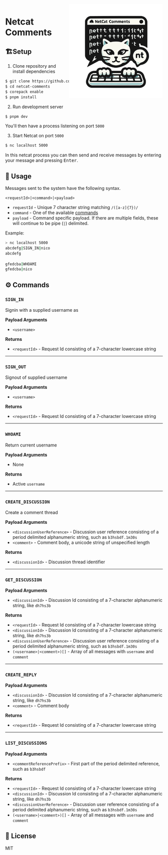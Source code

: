 <img title="Dall-E 3 Logo" align="right" width="300px" src="logo2.svg" alt="Netcat Comments Logo" />

# Netcat Comments

## 🏗️Setup

1. Clone repository and install dependencies

```bash
$ git clone https://github.com/ndom91/netcat-comments.git
$ cd netcat-comments
$ corepack enable
$ pnpm install
```

2. Run development server

```bash
$ pnpm dev
```

You'll then have a process listening on port `5000`

3. Start Netcat on port `5000`

```bash
$ nc localhost 5000
```

In this netcat process you can then send and receive messages by entering your message and pressing <kbd>Enter</kbd>.

## 👷 Usage

Messages sent to the system have the following syntax.

```
<requestId>|<command>|<payload>
```

- `requestId` - Unique 7 character string matching `/([a-z]{7})/`
- `command` - One of the available [commands](#%EF%B8%8F-commands)
- `payload` - Command specific payload. If there are multiple fields, these will continue to be pipe (`|`) delimited.

Example:

```bash
> nc localhost 5000
abcdefg|SIGN_IN|nico
abcdefg

gfedcba|WHOAMI
gfedcba|nico
```

## ⚙️ Commands

### `SIGN_IN` 

Signin with a supplied username as 

**Payload Arguments**
- `<username>`

**Returns**
- `<requestId>` - Request Id consisting of a 7-character lowercase string

---

### `SIGN_OUT` 
Signout of supplied username 

**Payload Arguments**
- `<username>`

**Returns**
- `<requestId>` - Request Id consisting of a 7-character lowercase string

---

### `WHOAMI` 

Return current username

**Payload Arguments**
- None

**Returns**
- Active `username`

---

### `CREATE_DISCUSSION` 

Create a comment thread

**Payload Arguments**
- `<discussionUserReference>` - Discussion user reference consisting of a period delimited alphanumeric string, such as `b3hsbdf.1m30s`
- `<comment>` - Comment body, a unicode string of unspecified length

**Returns**
- `<discussionId>` - Discussion thread identifier

---

### `GET_DISCUSSION`

**Payload Arguments**
- `<discussionId>` - Discussion Id consisting of a 7-character alphanumeric string, like `dh7hs3b`

**Returns**
- `<requestId>` - Request Id consisting of a 7-character lowercase string
- `<discussionId>` - Discussion Id consisting of a 7-character alphanumeric string, like `dh7hs3b`
- `<discussionUserReference>` - Discussion user reference consisting of a period delimited alphanumeric string, such as `b3hsbdf.1m30s`
- `(<username>|<comment>)[]` - Array of all messages with `username` and `comment`

---

### `CREATE_REPLY`

**Payload Arguments**
- `<discussionId>` - Discussion Id consisting of a 7-character alphanumeric string, like `dh7hs3b`
- `<comment>` - Comment body

**Returns**
- `<requestId>` - Request Id consisting of a 7-character lowercase string

---

### `LIST_DISCUSSIONS`

**Payload Arguments**
- `<commentReferencePrefix>` - First part of the period delimited reference, such as `b3hsbdf`

**Returns**
- `<requestId>` - Request Id consisting of a 7-character lowercase string
- `<discussionId>` - Discussion Id consisting of a 7-character alphanumeric string, like `dh7hs3b`
- `<discussionUserReference>` - Discussion user reference consisting of a period delimited alphanumeric string, such as `b3hsbdf.1m30s`
- `(<username>|<comment>)[]` - Array of all messages with `username` and `comment`

## 📝 License

MIT

